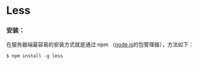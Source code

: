 # Less

### 安装：

 在服务器端最容易的安装方式就是通过 npm （[node.js](http://nodejs.org/)的包管理器），方法如下：

```
$ npm install -g less
```




